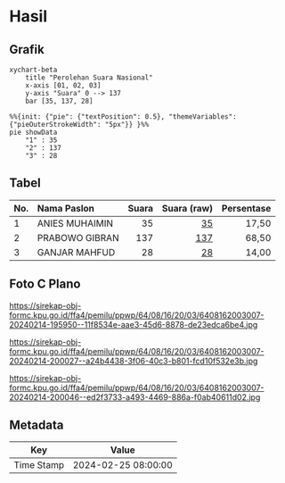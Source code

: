 # Hasil

## Grafik

```mermaid
xychart-beta
    title "Perolehan Suara Nasional"
    x-axis [01, 02, 03]
    y-axis "Suara" 0 --> 137
    bar [35, 137, 28]
```

```mermaid
%%{init: {"pie": {"textPosition": 0.5}, "themeVariables": {"pieOuterStrokeWidth": "5px"}} }%%
pie showData
    "1" : 35
    "2" : 137
    "3" : 28
```

## Tabel

| No. | Nama Paslon    | Suara | Suara (raw) | Persentase |
|:--- |:-------------- | -----:| -----------:| ----------:|
| 1   | ANIES MUHAIMIN | 35    | [35][p-1]   | 17,50      |
| 2   | PRABOWO GIBRAN | 137   | [137][p-2]  | 68,50      |
| 3   | GANJAR MAHFUD  | 28    | [28][p-3]   | 14,00      |


[p-1]: https://github.com/gigit-pemilu/pemilu-2024/blob/main/pilpres/hitung-suara/sub/64-kalimantan-timur/sub/08-kutai-timur/sub/16-karangan/sub/2003-pengadan/sub/007-tps/sub/paslon-1.txt
[p-2]: https://github.com/gigit-pemilu/pemilu-2024/blob/main/pilpres/hitung-suara/sub/64-kalimantan-timur/sub/08-kutai-timur/sub/16-karangan/sub/2003-pengadan/sub/007-tps/sub/paslon-2.txt
[p-3]: https://github.com/gigit-pemilu/pemilu-2024/blob/main/pilpres/hitung-suara/sub/64-kalimantan-timur/sub/08-kutai-timur/sub/16-karangan/sub/2003-pengadan/sub/007-tps/sub/paslon-3.txt

## Foto C Plano

https://sirekap-obj-formc.kpu.go.id/ffa4/pemilu/ppwp/64/08/16/20/03/6408162003007-20240214-195950--11f8534e-aae3-45d6-8878-de23edca6be4.jpg

https://sirekap-obj-formc.kpu.go.id/ffa4/pemilu/ppwp/64/08/16/20/03/6408162003007-20240214-200027--a24b4438-3f06-40c3-b801-fcd10f532e3b.jpg

https://sirekap-obj-formc.kpu.go.id/ffa4/pemilu/ppwp/64/08/16/20/03/6408162003007-20240214-200046--ed2f3733-a493-4469-886a-f0ab40611d02.jpg


## Metadata

| Key        | Value               |
| ---------- | ------------------- |
| Time Stamp | 2024-02-25 08:00:00 |



